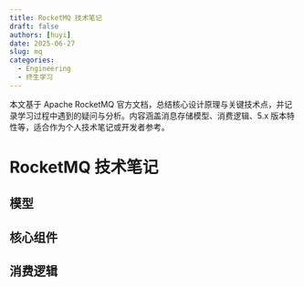 ```yaml
---
title: RocketMQ 技术笔记
draft: false
authors: [huyi]
date: 2025-06-27
slug: mq
categories:
  - Engineering
  - 终生学习
---
```


本文基于 Apache RocketMQ 官方文档，总结核心设计原理与关键技术点，并记录学习过程中遇到的疑问与分析。内容涵盖消息存储模型、消费逻辑、5.x 版本特性等，适合作为个人技术笔记或开发者参考。<!-- more -->

# RocketMQ 技术笔记

## 模型



## 核心组件



## 消费逻辑

